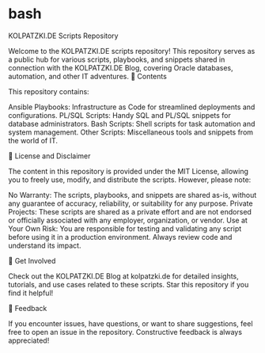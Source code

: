 # bash
KOLPATZKI.DE Scripts Repository

Welcome to the KOLPATZKI.DE scripts repository! This repository serves as a public hub for various scripts, playbooks, and snippets shared in connection with the KOLPATZKI.DE Blog, covering Oracle databases, automation, and other IT adventures. 📂 Contents

This repository contains:

Ansible Playbooks: Infrastructure as Code for streamlined deployments and configurations.
PL/SQL Scripts: Handy SQL and PL/SQL snippets for database administrators.
Bash Scripts: Shell scripts for task automation and system management.
Other Scripts: Miscellaneous tools and snippets from the world of IT.

📝 License and Disclaimer

The content in this repository is provided under the MIT License, allowing you to freely use, modify, and distribute the scripts. However, please note:

No Warranty:
The scripts, playbooks, and snippets are shared as-is, without any guarantee of accuracy, reliability, or suitability for any purpose.
Private Projects:
These scripts are shared as a private effort and are not endorsed or officially associated with any employer, organization, or vendor.
Use at Your Own Risk:
You are responsible for testing and validating any script before using it in a production environment. Always review code and understand its impact.

🚀 Get Involved

Check out the KOLPATZKI.DE Blog at kolpatzki.de for detailed insights, tutorials, and use cases related to these scripts.
Star this repository if you find it helpful!

💬 Feedback

If you encounter issues, have questions, or want to share suggestions, feel free to open an issue in the repository. Constructive feedback is always appreciated!
